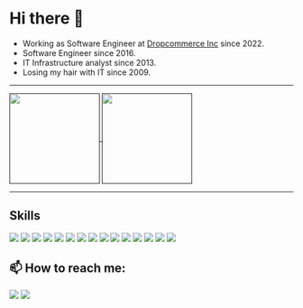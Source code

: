 # Hi there 👋

- Working as Software Engineer at [Dropcommerce Inc](https://www.dropcommerce.com/) since 2022.
- Software Engineer since 2016.
- IT Infrastructure analyst since 2013.
- Losing my hair with IT since 2009.

<hr>
<div>
<a href="">
  <img height='160em' align="center" src="https://github-readme-stats.vercel.app/api?username=sabbajohn&theme=highcontrast&show_icons=true&hide_border=false&count_private=true"/>
</a>
<a href="">
  <img height='160em' align="center" src="https://github-readme-stats.vercel.app/api/top-langs/?username=sabbajohn&exclude_repo=pythonserver&theme=highcontrast&show_icons=true&hide_border=false&layout=compact"/>
</a>
</div>

<hr>
<div>
  <h2>Skills</h2>
  <img src=	"https://img.shields.io/badge/Python-14354C?style=for-the-badge&logo=python&logoColor=white">
  <img src="https://img.shields.io/badge/Flask-000000?style=for-the-badge&logo=flask&logoColor=white">
  <img src="https://img.shields.io/badge/Django-092E20?style=for-the-badge&logo=django&logoColor=white">
  <img src=	"https://img.shields.io/badge/C-00599C?style=for-the-badge&logo=c&logoColor=white">
  <img src=	"https://img.shields.io/badge/C%2B%2B-00599C?style=for-the-badge&logo=c%2B%2B&logoColor=white">
  <img src="https://img.shields.io/badge/Java-ED8B00?style=for-the-badge&logo=openjdk&logoColor=white">
  <img src="https://img.shields.io/badge/PostgreSQL-316192?style=for-the-badge&logo=postgresql&logoColor=white">
  <img src="https://img.shields.io/badge/MySQL-00000F?style=for-the-badge&logo=mysql&logoColor=white">
  <img src="https://img.shields.io/badge/PHP-777BB4?style=for-the-badge&logo=php&logoColor=white">
  <img src="https://img.shields.io/badge/Laravel-FF2D20?style=for-the-badge&logo=laravel&logoColor=white">
<img src="https://img.shields.io/badge/Node.js-43853D?style=for-the-badge&logo=node.js&logoColor=white">
  <img src="https://img.shields.io/badge/React-20232A?style=for-the-badge&logo=react&logoColor=61DAFB">
  <img src="https://img.shields.io/badge/Tailwind_CSS-38B2AC?style=for-the-badge&logo=tailwind-css&logoColor=white">
  <img src="https://img.shields.io/badge/Google_Cloud-4285F4?style=for-the-badge&logo=google-cloud&logoColor=white">
 <img src="https://img.shields.io/badge/Docker-blue?style=for-the-badge&logo=docker&logoColor=white
">
</div>

<div>
   <h2>📫 How to reach me:</h2>
   <a href="https://www.linkedin.com/in/johnnathan-sabb%C3%A1-221a95122/" target="_blank">
   <img src="https://img.shields.io/badge/LinkedIn-0077B5?style=for-the-badge&logo=linkedin&logoColor=white" target="_blank"/></a>
    <a href="mailto:victorsabba@gmail.com">
   <img src="https://img.shields.io/badge/Gmail-D14836?style=for-the-badge&logo=gmail&logoColor=white" target="_blank"/></a>
</div>

<!--
Here are some ideas to get you started:

- 🔭 I’m currently working on ...
- 🌱 I’m currently learning ...
- 👯 I’m looking to collaborate on ...
- 🤔 I’m looking for help with ...
- 💬 Ask me about ...
- 📫 How to reach me: ...
- 😄 Pronouns: ...
- ⚡ Fun fact: ...
-->
